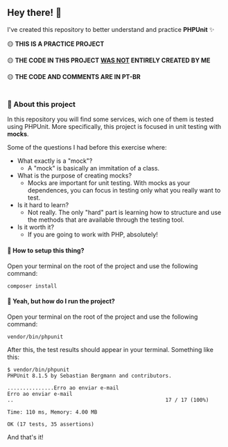 ## Hey there! 🤙

I've created this repository to better understand and practice **PHPUnit** ✨

🟡 **THIS IS A PRACTICE PROJECT**

🟡 **THE CODE IN THIS PROJECT <ins>WAS NOT</ins> ENTIRELY CREATED BY ME**

🟡 **THE CODE AND COMMENTS ARE IN PT-BR**

#

### 🔎 About this project

In this repository you will find some services, wich one of them is tested using PHPUnit. More specifically, this project is focused in unit testing with **mocks**.

Some of the questions I had before this exercise where:

- What exactly is a "mock"?
	- A "mock" is basically an immitation of a class.
- What is the purpose of creating mocks?
	- Mocks are important for unit testing. With mocks as your dependences, you can focus in testing only what you really want to test.
- Is it hard to learn?
	- Not really. The only "hard" part is learning how to structure and use the methods that are available through the testing tool.
- Is it worth it?
	- If you are going to work with PHP, absolutely!

#### 🤔 How to setup this thing?

Open your terminal on the root of the project and use the following command:

```
composer install
```

#### 🤔 Yeah, but how do I run the project?

Open your terminal on the root of the project and use the following command:

```
vendor/bin/phpunit
```

After this, the test results should appear in your terminal. Something like this:

```
$ vendor/bin/phpunit
PHPUnit 8.1.5 by Sebastian Bergmann and contributors.

...............Erro ao enviar e-mail
Erro ao enviar e-mail
..                                                 17 / 17 (100%)

Time: 110 ms, Memory: 4.00 MB

OK (17 tests, 35 assertions)
```

And that's it!